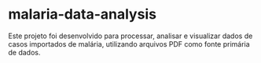 # malaria-data-analysis
Este projeto foi desenvolvido para processar, analisar e visualizar dados de casos importados de malária, utilizando arquivos PDF como fonte primária de dados.
